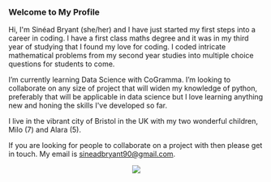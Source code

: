 ### Welcome to My Profile
   
Hi, I'm Sinéad Bryant (she/her) and I have just started my first steps into a career in coding.
I have a first class maths degree and it was in my third year of studying that I found my love for coding.
I coded intricate mathematical problems from my second year studies into multiple choice questions for students to come.
 
I’m currently learning Data Science with CoGramma. I’m looking to collaborate on any size of project that will widen my knowledge of python, preferably that will be applicable in data science but I love learning anything new and honing the skills I've developed so far.

I live in the vibrant city of Bristol in the UK with my two wonderful children, Milo (7) and Alara (5).

If you are looking for people to collaborate on a project with then please get in touch. My email is sineadbryant90@gmail.com.
<p align="center">
<img src="https://media.giphy.com/media/CuuSHzuc0O166MRfjt/giphy.gif?cid=790b7611l9eqn76njkf2sxknvpc42zc7hg3kdsy93wz5nmuc&ep=v1_gifs_search&rid=giphy.gif&ct=g)" 
</p>
